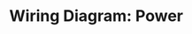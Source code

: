 # Wiring Diagram: Power
<script src="https://gist.github.com/leandroebner/51b0b06c8982051d4d4fb9d426b3698c.js"></script>
